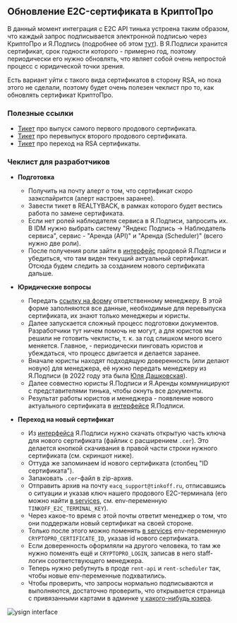 ## Обновление E2C-сертификата в КриптоПро

В данный момент интеграция с E2C API тинька устроена таким образом, что каждый запрос подписывается
электронной подписью через КриптоПро и Я.Подпись (подробнее об этом
[тут](https://docs.yandex-team.ru/realty/rent/payments/tinkoff#payouts)).
В Я.Подписи хранится сертификат, срок годности которого - примерно год, поэтому периодически его нужно обновлять,
что являет собой очень непростой процесс с юридической точки зрения.

Есть вариант уйти с такого вида сертификатов в сторону RSA, но пока этого не сделали,
поэтому будет очень полезен чеклист про то, как обновлять сертификат КриптоПро.

### Полезные ссылки

- [Тикет](https://st.yandex-team.ru/DSS-223) про выпуск самого первого продового сертификата.
- [Тикет](https://st.yandex-team.ru/DSS-532) про перевыпуск второго продового сертификата.
- [Тикет](https://st.yandex-team.ru/REALTYBACK-8456) про переход на RSA сертификаты.

### Чеклист для разработчиков

- **Подготовка**
  - Получить на почту алерт о том, что сертификат скоро заэкспайрится (алерт настроен заранее).
  - Завести тикет в REALTYBACK, в рамках которого будет вестись работа по замене сертификата.
  - Если нет ролей наблюдателя сервиса в Я.Подписи, запросить их.
  В IDM нужно выбрать систему "Яндекс Подпись -> Наблюдатель сервиса",
  сервис - "Аренда (API)" и "Аренда (Scheduler)" (всего нужно две роли).
  - После получения роли зайти в [интерфейс](https://ysign.yandex-team.ru/index.html#/users) продовой Я.Подписи и
  убедиться, что там виден текущий актуальный сертификат. Отсюда будем следить за созданием нового сертификата дальше.


- **Юридические вопросы**
  - Передать [ссылку на форму](https://cdoc.mba.yandex-team.ru/965) ответственному менеджеру.
  В этой форме заполняются все данные, необходимые для перевыпуска сертификата, их знают только менеджеры и юристы.
  - Далее запускается сложный процесс подготовки документов. Разработчики тут ничем помочь не могут, а для юристов
  мы решили не готовить чеклисты, т. к. за год слишком много всего меняется. Главное, - периодически пинговать юристов
  и убеждаться, что процесс двигается и делается заранее.
  - Вначале юристы находят подходящую доверенность (или делают новую) для менеджера, её нужно передать менеджеру
  из Я.Подписи (в 2022 году эта была [Юля Дашковская](https://staff.yandex-team.ru/mozart)).
  - Далее совместно юристы Я.Подписи и Я.Аренды коммуницируют с представителями тинька, чтобы окнуть все документы.
  - Результат работы юристов и менеджера - появление нового актуального сертификата
  в [интерфейсе](https://ysign.yandex-team.ru/index.html#/users) Я.Подписи.


- **Переход на новый сертификат**
  - Из [интерфейса](https://ysign.yandex-team.ru/index.html#/users) Я.Подписи нужно скачать открытую часть ключа
  для нового сертификата (файлик с расширением `.cer`). Это делается кнопкой скачивания в правой части
  строки нужного сертификата (см. скриншот ниже).
  - Оттуда же запоминаем id нового сертификата (столбец "ID сертификата").
  - Запаковать `.cer`-файл в zip-архив.
  - Отправить архив на почту `eacq_support@tinkoff.ru`, отписавшись о ситуации и указав ключ нашего продового
  E2C-терминала (его можно найти
  [в services](https://a.yandex-team.ru/arcadia/classifieds/services/conf/realty-rent/prod/common.yml?rev=r9618332#L26),
  см. env-переменную `TINKOFF_E2C_TERMINAL_KEY`).
  - Через какое-то время с этой почты ответит менеджер о том, что они поддержали новый сертификат на своей стороне.
  - Только после этого можно поменять
  [в services](https://a.yandex-team.ru/arcadia/classifieds/services/conf/realty-rent/prod/common.yml?rev=r9618332#L12)
  env-переменную `CRYPTOPRO_CERTIFICATE_ID`, указав id нового сертификата.
  - Если доверенность оформляли на другого человека, то там же нужно поменять ещё и `CRYPTOPRO_LOGIN`, записав в него
  staff-логин соответствующего менеджера.
  - Теперь нужно ребутнуть в проде `rent-api` и `rent-scheduler` так, чтобы новые env-переменные подхватились.
  - Чтобы проверить, что запросы нормально подписываются и выполняются, достаточно проверить, что открывается страница
  с привязанными картами в админке
  [у какого-нибудь юзера](https://arenda.yandex.ru/management/manager/user/008f83d2720a7800/payment/methods/).

![ysign interface](img/ysign-interface.png)
